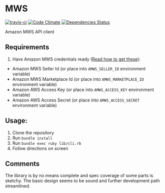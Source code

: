 # MWS

[![travis-ci](https://travis-ci.org/nicnilov/mws.png?branch=master)](https://travis-ci.org/nicnilov/mws) [![Code Climate](https://codeclimate.com/repos/55047d886956806dde003e4d/badges/eb187fcc36fcc0c8d786/gpa.svg)](https://codeclimate.com/repos/55047d886956806dde003e4d/feed) [![Dependencies Status](https://gemnasium.com/nicnilov/mws.svg)](https://gemnasium.com/nicnilov/mws)

Amazon MWS API client

## Requirements
1. Have Amazon MWS credentials ready ([Read how to get these](http://docs.developer.amazonservices.com/en_US/dev_guide/DG_Registering.html)):
  * Amazon MWS Seller Id (or place into `AMWS_SELLER_ID` environment variable)
  * Amazon MWS Marketplace Id (or place into `AMWS_MARKETPLACE_ID` environment variable)
  * Amazon AWS Access Key (or place into `AMWS_ACCESS_KEY` environment variable)
  * Amazon AWS Access Secret (or place into `AMWS_ACCESS_SECRET` environment variable)
 

## Usage:

1. Clone the repository
2. Run `bundle install`
3. Run `bundle exec ruby lib/cli.rb`
4. Follow directions on screen

## Comments

The library is by no means complete and spec coverage of some parts is sketchy. The basic design seems to be sound and further development path streamlined.
